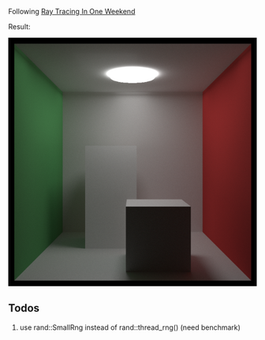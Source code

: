 Following [Ray Tracing In One Weekend](https://raytracing.github.io/books/RayTracingInOneWeekend.html#diffusematerials/truelambertianreflection)

Result:

![](output.png)

## Todos
1. use rand::SmallRng instead of rand::thread_rng() (need benchmark)
